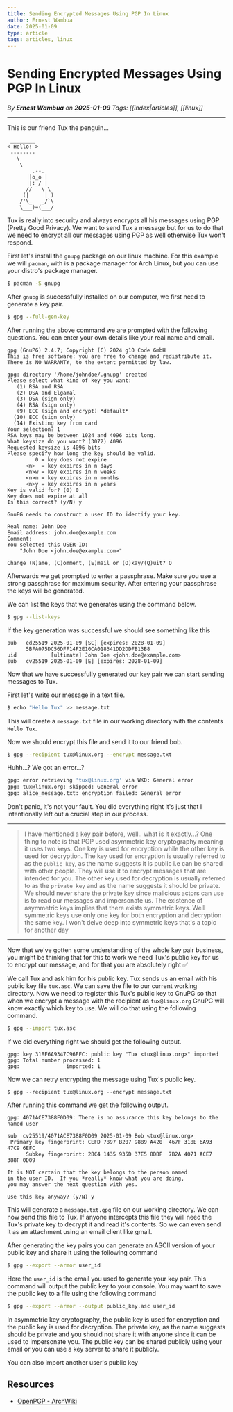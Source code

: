 ```yaml
---
title: Sending Encrypted Messages Using PGP In Linux
author: Ernest Wambua
date: 2025-01-09
type: article
tags: articles, linux
---
```


# Sending Encrypted Messages Using PGP In Linux
_By **Ernest Wambua** on **2025-01-09**_
_Tags: [[index|articles]], [[linux]]_
___

This is our friend Tux the penguin...

```text
 ________
< Hello! >
 --------
   \
    \
        .--.
       |o_o |
       |:_/ |
      //   \ \
     (|     | )
    /'\_   _/`\
    \___)=(___/
```

Tux is really into security and always encrypts all his messages using PGP (Pretty Good Privacy). We want to send Tux a message but for us to do that we need to encrypt all our messages using PGP as well otherwise Tux won't respond.

First let's install the `gnupg` package on our linux machine. For this example we will `pacman`, with is a package manager for Arch Linux, but you can use your distro's package manager.

```bash
$ pacman -S gnupg
```

After `gnupg` is successfully installed on our computer, we first need to generate a key pair.

```bash
$ gpg --full-gen-key
```

After running the above command we are prompted with the following questions. You can enter your own details like your real name and email.

```text
gpg (GnuPG) 2.4.7; Copyright (C) 2024 g10 Code GmbH
This is free software: you are free to change and redistribute it.
There is NO WARRANTY, to the extent permitted by law.

gpg: directory '/home/johndoe/.gnupg' created
Please select what kind of key you want:
   (1) RSA and RSA
   (2) DSA and Elgamal
   (3) DSA (sign only)
   (4) RSA (sign only)
   (9) ECC (sign and encrypt) *default*
  (10) ECC (sign only)
  (14) Existing key from card
Your selection? 1
RSA keys may be between 1024 and 4096 bits long.
What keysize do you want? (3072) 4096
Requested keysize is 4096 bits
Please specify how long the key should be valid.
         0 = key does not expire
      <n>  = key expires in n days
      <n>w = key expires in n weeks
      <n>m = key expires in n months
      <n>y = key expires in n years
Key is valid for? (0) 0
Key does not expire at all
Is this correct? (y/N) y

GnuPG needs to construct a user ID to identify your key.

Real name: John Doe
Email address: john.doe@example.com
Comment: 
You selected this USER-ID:
    "John Doe <john.doe@example.com>"

Change (N)ame, (C)omment, (E)mail or (O)kay/(Q)uit? O
```

Afterwards we get prompted to enter a passphrase. Make sure you use a strong passphrase for maximum security. After entering your passphrase the keys will be generated.

We can list the keys that we generates using the command below.

```bash
$ gpg --list-keys
```

If the key generation was successful we should see something like this

```text
pub   ed25519 2025-01-09 [SC] [expires: 2028-01-09]
      5BFA075DC56DFF14F2E10CA018341DD2DDFB13B8
uid           [ultimate] John Doe <john.doe@example.com>
sub   cv25519 2025-01-09 [E] [expires: 2028-01-09]
```

Now that we have successfully generated our key pair we can start sending messages to Tux.

First let's write our message in a text file.

```bash
$ echo "Hello Tux" >> message.txt
```

This will create a `message.txt` file in our working directory with the contents `Hello Tux`.

Now we should encrypt this file and send it to our friend bob.

```bash
$ gpg --recipient tux@linux.org --encrypt message.txt
```

Huhh...? We got an error...?

```bash
gpg: error retrieving 'tux@linux.org' via WKD: General error
gpg: tux@linux.org: skipped: General error
gpg: alice_message.txt: encryption failed: General error
```

Don't panic, it's not your fault. You did everything right it's just that I intentionally left out a crucial step in our process.

___
> I have mentioned a key pair before, well.. what is it exactly...? One thing to note is that PGP used asymmetric key cryptography meaning it uses two keys. One key is used for encryption while the other key is used for decryption. The key used for encryption is usually referred to as the `public key`, as the name suggests it is public i.e can be shared with other people. They will use it to encrypt messages that are intended for you. The other key used for decryption is usually referred to as the `private key` and as the name suggests it should be private. We should never share the private key since malicious actors can use is to read our messages and impersonate us. The existence of asymmetric keys implies that there exists symmetric keys. Well symmetric keys use only one key for both encryption and decryption the same key. I won't delve deep into symmetric keys that's a topic for another day
___

Now that we've gotten some understanding of the whole key pair business, you might be thinking that for this to work we need Tux's public key for us to encrypt our message, and for that you are absolutely right ✅

We call Tux and ask him for his public key. Tux sends us an email with his public key file `tux.asc`. We can save the file to our current working directory. Now we need to register this Tux's public key to GnuPG so that when we encrypt a message with the recipient as `tux@linux.org` GnuPG will know exactly which key to use. We will do that using the following command.

```bash
$ gpg --import tux.asc
```

If we did everything right we should get the following output.

```text
gpg: key 318E6A9347C96EFC: public key "Tux <tux@linux.org>" imported
gpg: Total number processed: 1
gpg:               imported: 1
```

Now we can retry encrypting the message using Tux's public key.

```bast
$ gpg --recipient tux@linux.org --encrypt message.txt
```

After running this command we get the following output.

```text
gpg: 4071ACE7388F0D09: There is no assurance this key belongs to the named user

sub  cv25519/4071ACE7388F0D09 2025-01-09 Bob <tux@linux.org>
 Primary key fingerprint: CEFD 7897 B207 9889 A420  467F 318E 6A93 47C9 6EFC
      Subkey fingerprint: 2BC4 1435 935D 37E5 8DBF  7B2A 4071 ACE7 388F 0D09

It is NOT certain that the key belongs to the person named
in the user ID.  If you *really* know what you are doing,
you may answer the next question with yes.

Use this key anyway? (y/N) y
```

This will generate a `message.txt.gpg` file on our working directory. We can now send this file to Tux. If anyone intercepts this file they will need the Tux's private key to decrypt it and read it's contents. So we can even send it as an attachment using an email client like gmail.

After generating the key pairs you can generate an ASCII version of your public key and share it using the following command

```bash
$ gpg --export --armor user_id
```

Here the `user_id` is the email you used to generate your key pair. This command will output the public key to your console. You may want to save the public key to a file using the following command

```bash
$ gpg --export --armor --output public_key.asc user_id
```

In asymmetric key cryptography, the public key is used for encryption and the public key is used for decryption. The private key, as the name suggests should be private and you should not share it with anyone since it can be used to impersonate you. The public key can be shared publicly using your email or you can use a key server to share it publicly.

You can also import another user's public key 



## Resources
- [OpenPGP - ArchWiki](https://wiki.archlinux.org/title/OpenPGP)